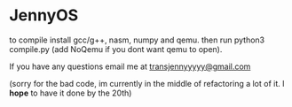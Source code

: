 # JennyOS

to compile install gcc/g++, nasm, numpy and qemu. then run python3 compile.py (add NoQemu if you dont want qemu to open). 


If you have any questions email me at transjennyyyyy@gmail.com


(sorry for the bad code, im currently in the middle of refactoring a lot of it. I **hope** to have it done by the 20th)
